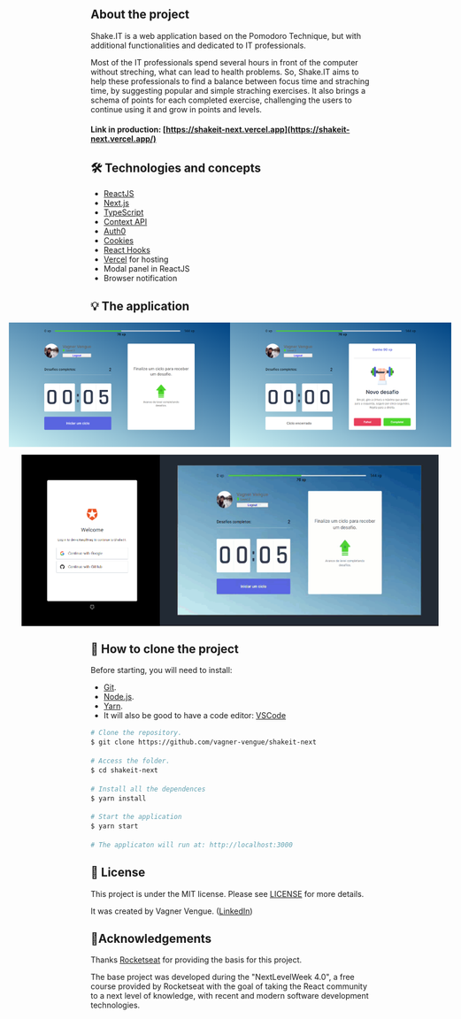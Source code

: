 
## About the project

Shake.IT is a web application based on the Pomodoro Technique, but with additional functionalities and dedicated to IT professionals.

Most of the IT professionals spend several hours in front of the computer without streching, what can lead to health problems.
So, Shake.IT aims to help these professionals to find a balance between focus time and straching time, by suggesting popular and simple straching exercises. It also brings a schema of points for each completed exercise, challenging the users to continue using it and grow in points and levels.

#### Link in production: [https://shakeit-next.vercel.app](https://shakeit-next.vercel.app/)


## 🛠 Technologies and concepts
- [ReactJS][reactjs]
- [Next.js][nextjs]
- [TypeScript][typescript]
- [Context API][context]
- [Auth0][auth0]
- [Cookies][js_cookie]
- [React Hooks][hooks]
- [Vercel][vercel] for hosting
- Modal panel in ReactJS
- Browser notification


## 💡 The application

<p align="left" style="display: flex; align-items: flex-start; justify-content: center;">
    <img alt="Shake.IT" title="#ShakeIT" src="./github-assets/ShakeIT_Main_Screen.png" width="400">
    <img alt="Shake.IT" title="#ShakeIT" src="./github-assets/ShakeIT_Challenge.png" width="400">
</p>
<p align="left" style="display: flex; align-items: flex-start; justify-content: center;">
    <img alt="Shake.IT" title="#ShakeIT" src="./github-assets/ShakeIT_Auth0.png" height="310">
    <img alt="Shake.IT" title="#ShakeIT" src="./github-assets/ShakeIT_Animation.gif" height="310">
</p>


## 🎲 How to clone the project

Before starting, you will need to install:
- [Git](https://git-scm.com). 
- [Node.js][nodejs].
- [Yarn][yarn].
- It will also be good to have a code editor: [VSCode][vscode]

```bash
# Clone the repository.
$ git clone https://github.com/vagner-vengue/shakeit-next

# Access the folder.
$ cd shakeit-next

# Install all the dependences
$ yarn install

# Start the application
$ yarn start

# The applicaton will run at: http://localhost:3000
```


## 📝 License

This project is under the MIT license. Please see [LICENSE](license) for more details.

It was created by Vagner Vengue. ([LinkedIn](https://br.linkedin.com/in/vagner-vengue-aa8b5b19))


## 🙏Acknowledgements

Thanks [Rocketseat][rocketseat] for providing the basis for this project.

The base project was developed during the "NextLevelWeek 4.0", a free course provided by Rocketseat with the goal of taking the React community to a next level of knowledge, with recent and modern software development technologies.

[typescript]: https://www.typescriptlang.org/
[reactjs]: https://reactjs.org
[rn]: https://facebook.github.io/react-native/
[nextjs]: https://nextjs.org
[auth0]: https://auth0.com/
[vercel]: https://vercel.com/
[js_cookie]: https://www.npmjs.com/package/js-cookie
[hooks]: https://reactjs.org/docs/hooks-intro.html
[context]: https://reactjs.org/docs/context.html
[nodejs]: https://nodejs.org/
[yarn]: https://yarnpkg.com/
[vscode]: https://code.visualstudio.com/
[license]: https://github.com/vagner-vengue/shakeit-next/blob/main/LICENSE
[rocketseat]: https://rocketseat.com.br
